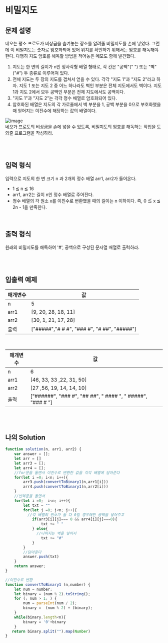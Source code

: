 # 비밀지도

## 문제 설명

네오는 평소 프로도가 비상금을 숨겨놓는 장소를 알려줄 비밀지도를 손에 넣었다. 그런데 이 비밀지도는 숫자로 암호화되어 있어 위치를 확인하기 위해서는 암호를 해독해야 한다. 다행히 지도 암호를 해독할 방법을 적어놓은 메모도 함께 발견했다.

1. 지도는 한 변의 길이가 n인 정사각형 배열 형태로, 각 칸은 "공백"(" ") 또는 "벽"("#") 두 종류로 이루어져 있다.
2. 전체 지도는 두 장의 지도를 겹쳐서 얻을 수 있다. 각각 "지도 1"과 "지도 2"라고 하자. 지도 1 또는 지도 2 중 어느 하나라도 벽인 부분은 전체 지도에서도 벽이다. 지도 1과 지도 2에서 모두 공백인 부분은 전체 지도에서도 공백이다.
3. "지도 1"과 "지도 2"는 각각 정수 배열로 암호화되어 있다.
4. 암호화된 배열은 지도의 각 가로줄에서 벽 부분을 1, 공백 부분을 0으로 부호화했을 때 얻어지는 이진수에 해당하는 값의 배열이다.


![image](https://user-images.githubusercontent.com/68778883/167409672-839292c4-0146-45ce-9e9f-68c0beb383ea.png)
<br/>
네오가 프로도의 비상금을 손에 넣을 수 있도록, 비밀지도의 암호를 해독하는 작업을 도와줄 프로그램을 작성하라.

<br/>
<br/>

## 입력 형식
입력으로 지도의 한 변 크기 n 과 2개의 정수 배열 arr1, arr2가 들어온다.

- 1 ≦ n ≦ 16
- arr1, arr2는 길이 n인 정수 배열로 주어진다.
- 정수 배열의 각 원소 x를 이진수로 변환했을 때의 길이는 n 이하이다. 즉, 0 ≦ x ≦ 2n - 1을 만족한다.

<br/>

## 출력 형식
원래의 비밀지도를 해독하여 '#', 공백으로 구성된 문자열 배열로 출력하라.

<br/>
<br/>

## 입출력 예제

| 매개변수 | 값                                          |
| -------- | ------------------------------------------- |
| n        | 5                                           |
| arr1     | [9, 20, 28, 18, 11]                         |
| arr2     | [30, 1, 21, 17, 28]                         |
| 출력     | ["#####","# # #", "### #", "# ##", "#####"] |

<br/>

| 매개변수 | 값                                                         |
| -------- | ---------------------------------------------------------- |
| n        | 6                                                          |
| arr1     | [46, 33, 33 ,22, 31, 50]                                   |
| arr2     | [27 ,56, 19, 14, 14, 10]                                   |
| 출력     | ["######", "### #", "## ##", " #### ", " #####", "### # "] |

<br/>
<br/>

## 나의 Solution

```javascript
function solution(n, arr1, arr2) {
    var answer = [];
    let arr = []
    let arr3 = [];
    let arr4 = [];
    //for문을 돌면서 이진수로 변환한 값을 각각 배열에 담아준다
    for(let i =0; i<n; i++){
        arr3.push(convertToBinary1(n,arr1[i]))
        arr4.push(convertToBinary1(n,arr2[i]))
    }
    //반복문을 돌면서
    for(let i =0;  i<n; i++){
        let txt = ""
        for(let j =0; j<n; j++){
          //각 배열의 원소가 둘 다 0일 경우에만 공백을 넣어주고
            if(arr3[i][j]=== 0 && arr4[i][j]===0){
                txt += " "
            } else{
              //나머지는 벽을 넣어서
                txt += "#"
            }
        }
        //담아준다
        answer.push(txt)
    }
    return answer;
}

//이진수로 변환
function convertToBinary1 (n,number) {
    let num = number;
    let binary = (num % 2).toString();
    for (; num > 1; ) {
        num = parseInt(num / 2);
        binary =  (num % 2) + (binary);
    }
    while(binary.length<n){
        binary = '0'+binary
    }
   return binary.split("").map(Number)
}
```